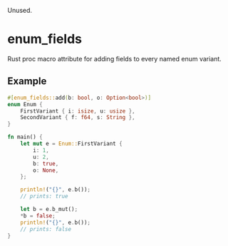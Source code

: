 Unused.

# enum_fields
Rust proc macro attribute for adding fields to every named enum variant.

## Example
```rs
#[enum_fields::add(b: bool, o: Option<bool>)]
enum Enum {
    FirstVariant { i: isize, u: usize },
    SecondVariant { f: f64, s: String },
}

fn main() {
    let mut e = Enum::FirstVariant {
        i: 1,
        u: 2,
        b: true,
        o: None,
    };

    println!("{}", e.b());
    // prints: true

    let b = e.b_mut();
    *b = false;
    println!("{}", e.b());
    // prints: false
}
```